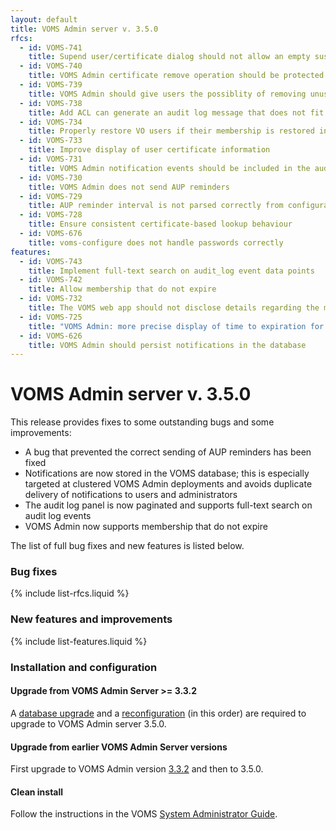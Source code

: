 ```yaml
---
layout: default
title: VOMS Admin server v. 3.5.0
rfcs:
  - id: VOMS-741
    title: Supend user/certificate dialog should not allow an empty suspensionReason
  - id: VOMS-740
    title: VOMS Admin certificate remove operation should be protected by a confirmation dialog
  - id: VOMS-739
    title: VOMS Admin should give users the possiblity of removing unused certificates
  - id: VOMS-738
    title: Add ACL can generate an audit log message that does not fit in the audit_log_event data table
  - id: VOMS-734
    title: Properly restore VO users if their membership is restored in the HR db after a membership expiration
  - id: VOMS-733
    title: Improve display of user certificate information
  - id: VOMS-731
    title: VOMS Admin notification events should be included in the audit log
  - id: VOMS-730
    title: VOMS Admin does not send AUP reminders
  - id: VOMS-729
    title: AUP reminder interval is not parsed correctly from configuration
  - id: VOMS-728
    title: Ensure consistent certificate-based lookup behaviour
  - id: VOMS-676
    title: voms-configure does not handle passwords correctly
features:
  - id: VOMS-743
    title: Implement full-text search on audit_log event data points
  - id: VOMS-742
    title: Allow membership that do not expire
  - id: VOMS-732
    title: The VOMS web app should not disclose details regarding the membership expiration or Sign AUP status to unprivileged users
  - id: VOMS-725
    title: "VOMS Admin: more precise display of time to expiration for membership and AUP signature expiration"
  - id: VOMS-626
    title: VOMS Admin should persist notifications in the database
---
```


# VOMS Admin server v. 3.5.0

This release provides fixes to some outstanding bugs and some improvements:

- A bug that prevented the correct sending of AUP reminders has been fixed
- Notifications are now stored in the VOMS database; this is especially
  targeted at clustered VOMS Admin deployments and avoids duplicate delivery of
  notifications to users and administrators 
- The audit log panel is now paginated and supports full-text search on audit
  log events
- VOMS Admin now supports membership that do not expire

The list of full bug fixes and new features is listed below.

### Bug fixes

{% include list-rfcs.liquid %}

### New features and improvements 

{% include list-features.liquid %}

### Installation and configuration

#### Upgrade from VOMS Admin Server >= 3.3.2

A [database upgrade][db-upgrade] and a [reconfiguration][reconf] (in this order) are
required to upgrade to VOMS Admin server 3.5.0.

#### Upgrade from earlier VOMS Admin Server versions

First upgrade to VOMS Admin version [3.3.2][voms-admin-332-rn] and then to 3.5.0.

#### Clean install

Follow the instructions in the VOMS [System Administrator Guide][sysadmin-guide].

[voms-website]: http://italiangrid.github.io/voms
[sysadmin-guide]:{{site.baseurl}}/documentation/sysadmin-guide/3.0.8
[voms-admin-guide]: {{site.baseurl}}/documentation/voms-admin-guide/3.5.0
[reconf]: {{site.baseurl}}/documentation/sysadmin-guide/3.0.8/#reconf
[db-upgrade]: {{site.baseurl}}/documentation/sysadmin-guide/3.0.8/#db-upgrade
[voms-admin-332-rn]: {{site.baseurl}}/release-notes/voms-admin-server/3.3.2
